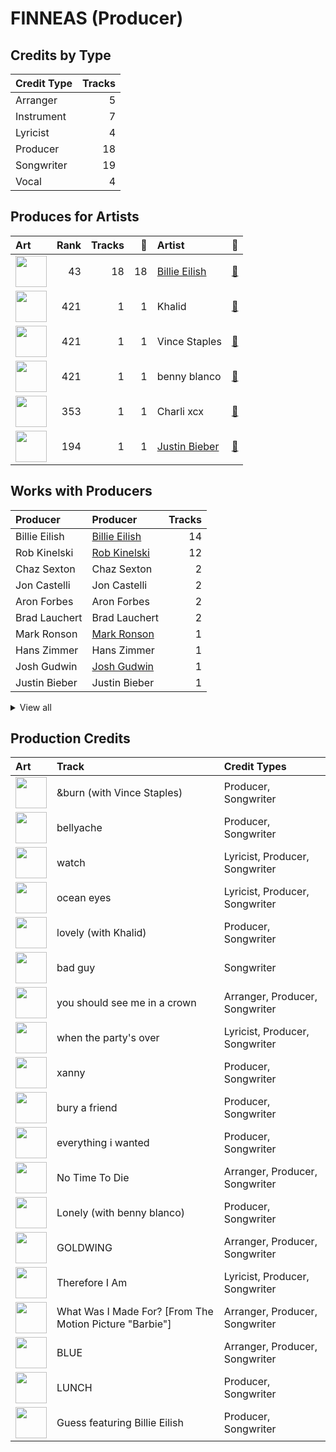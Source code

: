 # FINNEAS (Producer)

## Credits by Type

| Credit Type | Tracks |
|:---|---:|
| Arranger | 5 |
| Instrument | 7 |
| Lyricist | 4 |
| Producer | 18 |
| Songwriter | 19 |
| Vocal | 4 |

## Produces for Artists

| Art | Rank | Tracks | 💚 | Artist | 🔗 |
|:---|---:|---:|---:|:---|:---|
| <img src="https://i.scdn.co/image/ab6761610000e5eb4a21b4760d2ecb7b0dcdc8da" alt="" width="50" /> | 43 | 18 | 18 | [Billie Eilish](../../artists/billie_eilish/overview.md) | [🔗](https://open.spotify.com/artist/6qqNVTkY8uBg9cP3Jd7DAH) |
| <img src="https://i.scdn.co/image/ab6761610000e5eb24ff450c42d4e36fb34a7631" alt="" width="50" /> | 421 | 1 | 1 | Khalid | [🔗](https://open.spotify.com/artist/6LuN9FCkKOj5PcnpouEgny) |
| <img src="https://i.scdn.co/image/ab6761610000e5eb53054f8bc7e0153daefe12cc" alt="" width="50" /> | 421 | 1 | 1 | Vince Staples | [🔗](https://open.spotify.com/artist/68kEuyFKyqrdQQLLsmiatm) |
| <img src="https://i.scdn.co/image/ab6761610000e5eb860c37890942e05e58c19372" alt="" width="50" /> | 421 | 1 | 1 | benny blanco | [🔗](https://open.spotify.com/artist/5CiGnKThu5ctn9pBxv7DGa) |
| <img src="https://i.scdn.co/image/ab6761610000e5eb936885667ef44c306483c838" alt="" width="50" /> | 353 | 1 | 1 | Charli xcx | [🔗](https://open.spotify.com/artist/25uiPmTg16RbhZWAqwLBy5) |
| <img src="https://i.scdn.co/image/ab6761610000e5eb8ae7f2aaa9817a704a87ea36" alt="" width="50" /> | 194 | 1 | 1 | [Justin Bieber](../../artists/justin_bieber/overview.md) | [🔗](https://open.spotify.com/artist/1uNFoZAHBGtllmzznpCI3s) |

## Works with Producers

| Producer | Producer | Tracks |
|:---|:---|---:|
| Billie Eilish | [Billie Eilish](../billie_eilish/overview.md) | 14 |
| Rob Kinelski | [Rob Kinelski](../rob_kinelski/overview.md) | 12 |
| Chaz Sexton | Chaz Sexton | 2 |
| Jon Castelli | Jon Castelli | 2 |
| Aron Forbes | Aron Forbes | 2 |
| Brad Lauchert | Brad Lauchert | 2 |
| Mark Ronson | [Mark Ronson](../mark_ronson/overview.md) | 1 |
| Hans Zimmer | Hans Zimmer | 1 |
| Josh Gudwin | [Josh Gudwin](../josh_gudwin/overview.md) | 1 |
| Justin Bieber | Justin Bieber | 1 |


<details>
<summary>View all</summary>

| Producer | Producer | Tracks |
|:---|:---|---:|
| Eli Heisler | Eli Heisler | 1 |
| Matt Dunkley | Matt Dunkley | 1 |
| David Campbell | David Campbell | 1 |
| Casey Cuayo | Casey Cuayo | 1 |
| Charli XCX | Charli XCX | 1 |
| Stephen Lipson | Stephen Lipson | 1 |
| The Dare | The Dare | 1 |
| Vince Staples | Vince Staples | 1 |
| Andrew Wyatt | Andrew Wyatt | 1 |
| benny blanco | [benny blanco](../benny_blanco/overview.md) | 1 |
| Dylan Brady | Dylan Brady | 1 |
| Idania Valencia | Idania Valencia | 1 |
| Khalid | Khalid | 1 |
| Thom Beemer | Thom Beemer | 1 |

</details>


## Production Credits

| Art | Track | Credit Types |
|:---|:---|:---|
| <img src="https://i.scdn.co/image/ab67616d0000b273f3425d012117543bf914c451" alt="" width="50" /> | &burn (with Vince Staples) | Producer, Songwriter |
| <img src="https://i.scdn.co/image/ab67616d0000b273a9f6c04ba168640b48aa5795" alt="" width="50" /> | bellyache | Producer, Songwriter |
| <img src="https://i.scdn.co/image/ab67616d0000b273a9f6c04ba168640b48aa5795" alt="" width="50" /> | watch | Lyricist, Producer, Songwriter |
| <img src="https://i.scdn.co/image/ab67616d0000b273a9f6c04ba168640b48aa5795" alt="" width="50" /> | ocean eyes | Lyricist, Producer, Songwriter |
| <img src="https://i.scdn.co/image/ab67616d0000b2738a3f0a3ca7929dea23cd274c" alt="" width="50" /> | lovely (with Khalid) | Producer, Songwriter |
| <img src="https://i.scdn.co/image/ab67616d0000b27350a3147b4edd7701a876c6ce" alt="" width="50" /> | bad guy | Songwriter |
| <img src="https://i.scdn.co/image/ab67616d0000b27350a3147b4edd7701a876c6ce" alt="" width="50" /> | you should see me in a crown | Arranger, Producer, Songwriter |
| <img src="https://i.scdn.co/image/ab67616d0000b27350a3147b4edd7701a876c6ce" alt="" width="50" /> | when the party's over | Lyricist, Producer, Songwriter |
| <img src="https://i.scdn.co/image/ab67616d0000b27350a3147b4edd7701a876c6ce" alt="" width="50" /> | xanny | Producer, Songwriter |
| <img src="https://i.scdn.co/image/ab67616d0000b27350a3147b4edd7701a876c6ce" alt="" width="50" /> | bury a friend | Producer, Songwriter |
| <img src="https://i.scdn.co/image/ab67616d0000b273f2248cf6dad1d6c062587249" alt="" width="50" /> | everything i wanted | Producer, Songwriter |
| <img src="https://i.scdn.co/image/ab67616d0000b273f7b7174bef6f3fbfda3a0bb7" alt="" width="50" /> | No Time To Die | Arranger, Producer, Songwriter |
| <img src="https://i.scdn.co/image/ab67616d0000b27383b22beb73e2014b20159685" alt="" width="50" /> | Lonely (with benny blanco) | Producer, Songwriter |
| <img src="https://i.scdn.co/image/ab67616d0000b2732a038d3bf875d23e4aeaa84e" alt="" width="50" /> | GOLDWING | Arranger, Producer, Songwriter |
| <img src="https://i.scdn.co/image/ab67616d0000b2732a038d3bf875d23e4aeaa84e" alt="" width="50" /> | Therefore I Am | Lyricist, Producer, Songwriter |
| <img src="https://i.scdn.co/image/ab67616d0000b273ed317ec13d3de9e01fb99c9e" alt="" width="50" /> | What Was I Made For? [From The Motion Picture "Barbie"] | Arranger, Producer, Songwriter |
| <img src="https://i.scdn.co/image/ab67616d0000b27371d62ea7ea8a5be92d3c1f62" alt="" width="50" /> | BLUE | Arranger, Producer, Songwriter |
| <img src="https://i.scdn.co/image/ab67616d0000b27371d62ea7ea8a5be92d3c1f62" alt="" width="50" /> | LUNCH | Producer, Songwriter |
| <img src="https://i.scdn.co/image/ab67616d0000b2738b8d8be49f9c4a44b0574144" alt="" width="50" /> | Guess featuring Billie Eilish | Producer, Songwriter |